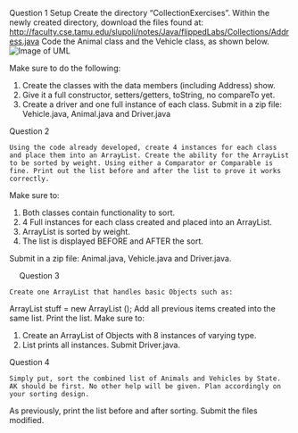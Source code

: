 Question 1
Setup
Create the directory “CollectionExercises”. Within the newly created directory, download the files found at: 
http://faculty.cse.tamu.edu/slupoli/notes/Java/flippedLabs/Collections/Address.java
Code the Animal class and the Vehicle class, as shown below.
![Image of UML](https://tamu.blackboard.com/bbcswebdav/pid-6736775-dt-content-rid-64146439_1/xid-64146439_1)
 
Make sure to do the following:
1. Create the classes with the data members (including Address) show.
2. Give it a full constructor, setters/getters, toString, no compareTo yet.
3. Create a driver and one full instance of each class.
Submit in a zip file: Vehicle.java, Animal.java and Driver.java


Question 2
	
	Using the code already developed, create 4 instances for each class and place them into an ArrayList. Create the ability for the ArrayList to be sorted by weight. Using either a Comparator or Comparable is fine. Print out the list before and after the list to prove it works correctly.
Make sure to:
1. Both classes contain functionality to sort.
2. 4 Full instances for each class created and placed into an ArrayList.
3. ArrayList is sorted by weight.
4. The list is displayed BEFORE and AFTER the sort.

Submit in a zip file: Animal.java, Vehicle.java and Driver.java.			
					

 
Question 3
	
	Create one ArrayList that handles basic Objects such as:
ArrayList<Object> stuff = new ArrayList <Object>();
Add all previous items created into the same list. Print the list.
Make sure to:
1. Create an ArrayList of Objects with 8 instances of varying type.
2. List prints all instances.
Submit Driver.java.			
					

Question 4
	
	Simply put, sort the combined list of Animals and Vehicles by State. AK should be first. No other help will be given. Plan accordingly on your sorting design.
As previously, print the list before and after sorting.
Submit the files modified.			
					

